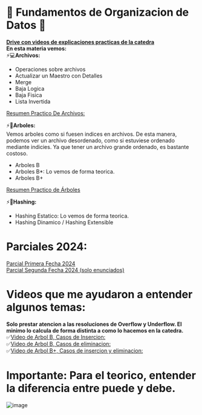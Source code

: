   

# 🌟 Fundamentos de Organizacion de Datos 🌟

**[Drive con videos de explicaciones practicas de la catedra](https://drive.google.com/drive/folders/1-148UkGPg3zj1VS5GeqgM4ff_HSAslrM)**  
**En esta materia vemos:**  
⚡💻**Archivos:** 
  - Operaciones sobre archivos
  - Actualizar un Maestro con Detalles
  - Merge
  - Baja Logica
  - Baja Fisica
  - Lista Invertida

  [Resumen Practico De Archivos:](https://github.com/Giancardonee/FOD/tree/main/Resumen%20de%20Temas/Repaso%20Archivos)
    
⚡📝**Arboles:**  
Vemos arboles como si fuesen indices en archivos. De esta manera, podemos ver un archivo desordenado, como si estuviese ordenado mediante indicies. Ya que tener un archivo grande ordenado, es bastante costoso.
  - Arboles B
  - Arboles B*: Lo vemos de forma teorica.
  - Arboles B+

[Resumen Practico de Árboles](https://github.com/Giancardonee/FOD/blob/main/Resumen%20de%20Temas/Repaso%20Arboles/readme.md)
  
⚡📝**Hashing:**
  - Hashing Estatico: Lo vemos de forma teorica.
  - Hashing Dinamico / Hashing Extensible

  
# Parciales 2024:  
[Parcial Primera Fecha 2024](https://github.com/Giancardonee/FOD/tree/main/Parciales/Primera%20Fecha%20FOD%202024)  
[Parcial Segunda Fecha 2024 (solo enunciados)](https://github.com/Giancardonee/FOD/blob/main/Parciales/Segunda%20Fecha%20FOD%202024/Parcial.jpeg)
# Videos que me ayudaron a entender algunos temas: 

**Solo prestar atencion a las resoluciones de Overflow y Underflow. El minimo lo calcula de forma distinta a como lo hacemos en la catedra.**  
✅[Video de Arbol B, Casos de Insercion: ](https://www.youtube.com/watch?v=kAzYAy6AJbg)  
✅[Video de Arbol B, Casos de eliminacion:](https://www.youtube.com/watch?v=e8yDQevWH9s&t=2s)  
✅[Video de Arbol B+, Casos de insercion y eliminacion:](https://www.youtube.com/watch?v=eXr9dQ_ng60&t=1012s)  
   
  
# Importante: Para el teorico, entender la diferencia entre puede y debe. 
![image](https://github.com/Giancardonee/FOD/assets/114377978/4c77d2e2-ee60-4ad1-9c38-6b0469a38780)  




